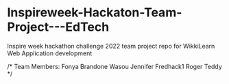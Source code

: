 # Inspireweek-Hackaton-Team-Project---EdTech
Inspire week hackathon challenge 2022 team project repo for WikkiLearn Web Application development

/*
Team Members:
  Fonya Brandone
  Wasou Jennifer
  Fredhack1
  Roger
  Teddy
 */
